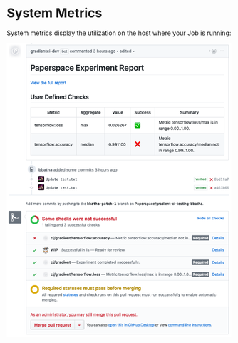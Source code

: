 # System Metrics

System metrics display the utilization on the host where your Job is running:

![](../../../.gitbook/assets/image%20%2842%29.png)


